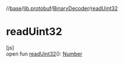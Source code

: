 //[base](../../../index.md)/[lib.protobuf](../index.md)/[BinaryDecoder](index.md)/[readUint32](read-uint32.md)

# readUint32

[js]\
open fun [readUint32](read-uint32.md)(): [Number](https://kotlinlang.org/api/latest/jvm/stdlib/kotlin/-number/index.html)
